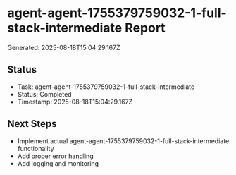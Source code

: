 # agent-agent-1755379759032-1-full-stack-intermediate Report

Generated: 2025-08-18T15:04:29.167Z

## Status
- Task: agent-agent-1755379759032-1-full-stack-intermediate
- Status: Completed
- Timestamp: 2025-08-18T15:04:29.167Z

## Next Steps
- Implement actual agent-agent-1755379759032-1-full-stack-intermediate functionality
- Add proper error handling
- Add logging and monitoring
